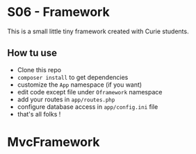 # S06 - Framework

This is a small little tiny framework created with Curie students.

## How tu use

- Clone this repo
- `composer install` to get dependencies
- customize the `App` namespace (if you want)
- edit code except file under `Oframework` namespace
- add your routes in `app/routes.php`
- configure database access in `app/config.ini` file
- that's all folks !
# MvcFramework
